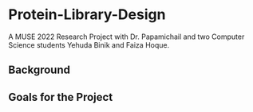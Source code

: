 # Protein-Library-Design
A MUSE 2022 Research Project with Dr. Papamichail and two Computer Science students Yehuda Binik and Faiza Hoque.
## Background

## Goals for the Project

